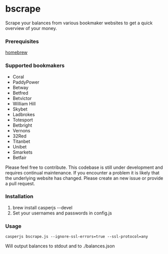 bscrape
==========================

Scrape your balances from various bookmaker websites to get 
a quick overview of your money.


### Prerequisites

[homebrew](http://brew.sh/)

### Supported bookmakers
* Coral
* PaddyPower
* Betway
* Betfred
* Betvictor
* William Hill
* Skybet
* Ladbrokes
* Totesport
* Betbright
* Vernons
* 32Red
* Titanbet
* Unibet
* Smarkets
* Betfair

Please feel free to contribute. This codebase is still under development and requires continual maintenance. If you encounter a problem it is likely that the underlying website has changed. Please create an new issue or provide a pull request.

### Installation

1. brew install casperjs --devel
2. Set your usernames and passwords in config.js

### Usage

```
casperjs bscrape.js --ignore-ssl-errors=true --ssl-protocol=any
```

Will output balances to stdout and to ./balances.json

